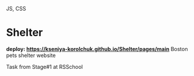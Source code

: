 JS, CSS

# Shelter

**deploy: https://kseniya-korolchuk.github.io/Shelter/pages/main**
Boston pets shelter website

Task from Stage#1 at RSSchool 
